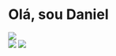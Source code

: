 <div>
  <h1>Olá, sou Daniel</h1>
  <tr/>
  <div>
     <a href="https://www.linkedin.com/in/daniel-leite-9372b5102">
    <img src="https://img.shields.io/badge/LinkedIn-0077B5?style=for-the-badge&logo=linkedin&logoColor=white">
  </a>
  </div>
  <img heigth="180em" src="https://github-readme-stats.vercel.app/api/top-langs/?username=danielLeiteSilva&theme=radical&langs_count=8&layout=compact">
  <img heigth="180em" src="https://github-readme-stats.vercel.app/api?username=danielLeiteSilva&theme=radical&&langs_count=8&layout=compact">
</div>
